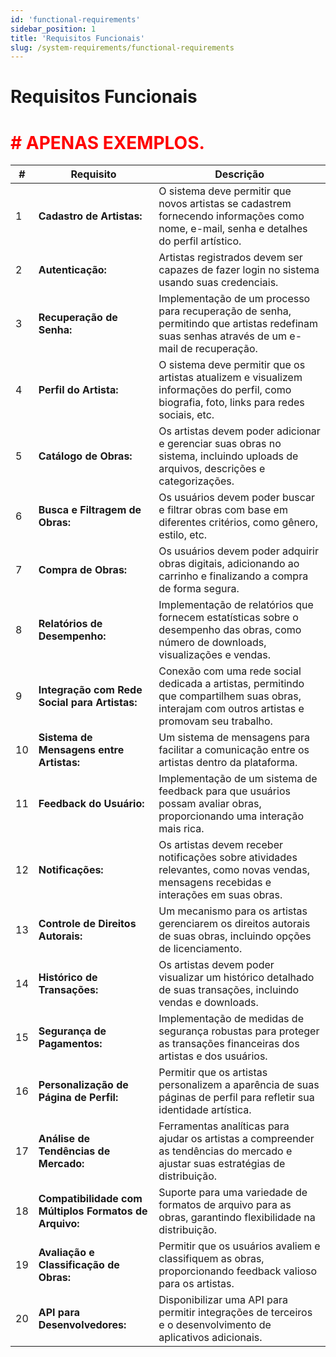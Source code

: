 ```yaml
---
id: 'functional-requirements'
sidebar_position: 1
title: 'Requisitos Funcionais'
slug: /system-requirements/functional-requirements
---
```


# Requisitos Funcionais

# <font color="red"># APENAS EXEMPLOS.</font>

| # | Requisito                           | Descrição                                                                                                     |
|---|-------------------------------------|---------------------------------------------------------------------------------------------------------------|
| 1 | **Cadastro de Artistas:**            | O sistema deve permitir que novos artistas se cadastrem fornecendo informações como nome, e-mail, senha e detalhes do perfil artístico. |
| 2 | **Autenticação:**                   | Artistas registrados devem ser capazes de fazer login no sistema usando suas credenciais.                      |
| 3 | **Recuperação de Senha:**           | Implementação de um processo para recuperação de senha, permitindo que artistas redefinam suas senhas através de um e-mail de recuperação. |
| 4 | **Perfil do Artista:**              | O sistema deve permitir que os artistas atualizem e visualizem informações do perfil, como biografia, foto, links para redes sociais, etc. |
| 5 | **Catálogo de Obras:**               | Os artistas devem poder adicionar e gerenciar suas obras no sistema, incluindo uploads de arquivos, descrições e categorizações. |
| 6 | **Busca e Filtragem de Obras:**      | Os usuários devem poder buscar e filtrar obras com base em diferentes critérios, como gênero, estilo, etc.      |
| 7 | **Compra de Obras:**                | Os usuários devem poder adquirir obras digitais, adicionando ao carrinho e finalizando a compra de forma segura. |
| 8 | **Relatórios de Desempenho:**       | Implementação de relatórios que fornecem estatísticas sobre o desempenho das obras, como número de downloads, visualizações e vendas. |
| 9 | **Integração com Rede Social para Artistas:** | Conexão com uma rede social dedicada a artistas, permitindo que compartilhem suas obras, interajam com outros artistas e promovam seu trabalho. |
|10 | **Sistema de Mensagens entre Artistas:** | Um sistema de mensagens para facilitar a comunicação entre os artistas dentro da plataforma. |
|11 | **Feedback do Usuário:**           | Implementação de um sistema de feedback para que usuários possam avaliar obras, proporcionando uma interação mais rica. |
|12 | **Notificações:**                   | Os artistas devem receber notificações sobre atividades relevantes, como novas vendas, mensagens recebidas e interações em suas obras. |
|13 | **Controle de Direitos Autorais:**  | Um mecanismo para os artistas gerenciarem os direitos autorais de suas obras, incluindo opções de licenciamento. |
|14 | **Histórico de Transações:**        | Os artistas devem poder visualizar um histórico detalhado de suas transações, incluindo vendas e downloads.      |
|15 | **Segurança de Pagamentos:**        | Implementação de medidas de segurança robustas para proteger as transações financeiras dos artistas e dos usuários. |
|16 | **Personalização de Página de Perfil:** | Permitir que os artistas personalizem a aparência de suas páginas de perfil para refletir sua identidade artística. |
|17 | **Análise de Tendências de Mercado:** | Ferramentas analíticas para ajudar os artistas a compreender as tendências do mercado e ajustar suas estratégias de distribuição. |
|18 | **Compatibilidade com Múltiplos Formatos de Arquivo:** | Suporte para uma variedade de formatos de arquivo para as obras, garantindo flexibilidade na distribuição. |
|19 | **Avaliação e Classificação de Obras:** | Permitir que os usuários avaliem e classifiquem as obras, proporcionando feedback valioso para os artistas. |
|20 | **API para Desenvolvedores:**       | Disponibilizar uma API para permitir integrações de terceiros e o desenvolvimento de aplicativos adicionais. |


